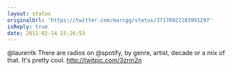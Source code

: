 ```yaml
---
layout: status
originalUrl: 'https://twitter.com/marcgg/status/37170922183991297'
isReply: true
date: 2011-02-14 15:26:53
---
```


@laurentk There are radios on @spotify, by genre, artist, decade or a mix of that. It's pretty cool. http://twitpic.com/3zrm2n
